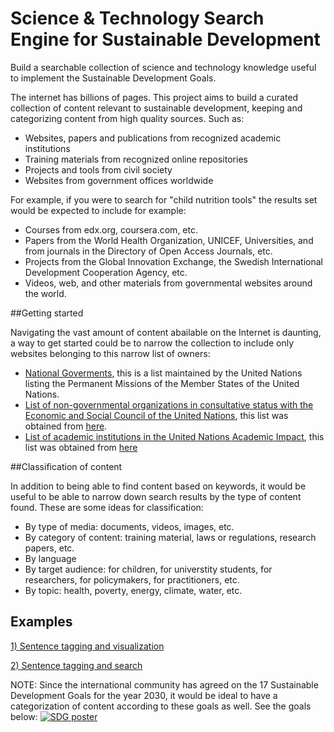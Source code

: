# Science & Technology Search Engine for Sustainable Development
Build a searchable collection of science and technology knowledge useful to implement the Sustainable Development Goals.

The internet has billions of pages. This project aims to build a curated collection of content relevant to sustainable development, keeping and categorizing content from high quality sources. Such as:

- Websites, papers and publications from recognized academic institutions
- Training materials from recognized online repositories
- Projects and tools from civil society
- Websites from government offices worldwide

For example, if you were to search for "child nutrition tools" the results set would be expected to include for example:
- Courses from edx.org, coursera.com, etc.
- Papers from the World Health Organization, UNICEF, Universities, and from journals in the Directory of Open Access Journals, etc.
- Projects from the Global Innovation Exchange, the Swedish International Development Cooperation Agency, etc.
- Videos, web, and other materials from governmental websites around the world.

##Getting started

Navigating the vast amount of content abailable on the Internet is daunting, a way to get started could be to narrow the collection to include only websites belonging to this narrow list of owners:

- [National Goverments](http://www.un.org/en/member-states/index.html), this is a list maintained by the United Nations listing the Permanent Missions of the Member States of the United Nations.
- [List of non-governmental organizations in consultative status with the Economic and Social Council of the United Nations](http://www.un.org/ga/search/view_doc.asp?symbol=E/2015/INF/5), this list was obtained from [here](http://csonet.org/).
- [List of academic institutions in the United Nations Academic Impact](https://academicimpact.un.org/sites/academicimpact.un.org/files/UNAI%20MEMBERS%20LIST%20September%202016.pdf), this list was obtained from [here](https://academicimpact.un.org)

##Classification of content

In addition to being able to find content based on keywords, it would be useful to be able to narrow down search results by the type of content found. These are some ideas for classification:

- By type of media: documents, videos, images, etc.
- By category of content: training material, laws or regulations, research papers, etc.
- By language
- By target audience: for children, for universtity students, for researchers, for policymakers, for practitioners, etc.
- By topic: health, poverty, energy, climate, water, etc.

Examples
--------
[1) Sentence tagging and visualization](https://unite.un.org/ideas/content/links-sustainable-cities)  

[2) Sentence tagging and search](https://unite.un.org/ideas/content/linkssdgs-tagger)  

NOTE: Since the international community has agreed on the 17 Sustainable Development Goals for the year 2030, it would be ideal to have a categorization of content according to these goals as well. See the goals below:
<a href="http://www.un.org/sustainabledevelopment">
    <img src="https://ict4sd.github.io/img/E_2016_SDG_Poster_all_sizes_without_UN_emblem_Letter.png" alt="SDG poster">
</a>


